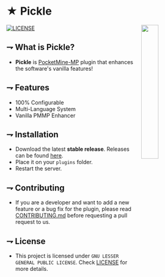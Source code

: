 <!-- MAIN TITLE -->
# ★ Pickle

<!-- LOGO -->
<img align="right" src="https://gamepedia.cursecdn.com/minecraft_gamepedia/2/20/Sea_Pickle_1_JE1_BE1.png" width=30%>

<!-- BADGES -->
[![LICENSE](https://img.shields.io/github/license/TheRealKizu/Pickle.svg?style=flat-square)](https://github.com/TheRealKizu/Pickleblob/master/LICENSE) 

<!-- KEY INFORMATION HEADER -->
## ⇁ What is Pickle?

* **Pickle** is [PocketMine-MP](https://github.com/pmmp/PocketMine-MP) plugin that enhances the software's vanilla features!

<!-- FEATURES HEADER -->
## ⇁ Features

* 100% Configurable
* Multi-Language System
* Vanilla PMMP Enhancer

<!-- INSTALLATION -->
## ⇁ Installation

* Download the latest **stable release**. Releases can be found [here](https://github.com/TheRealKizu/Pickle/releases).
* Place it on your `plugins` folder.
* Restart the server. 

<!-- CONTRIBUTING -->
## ⇁ Contributing

* If you are a developer and want to add a new feature or a bug fix for the plugin, please read [CONTRIBUTING.md](CONTRIBUTING.md) before requesting a pull request to us.

<!-- LICENSE -->
## ⇁ License

* This project is licensed under `GNU LESSER GENERAL PUBLIC LICENSE`. Check [LICENSE](LICENSE) for more details.